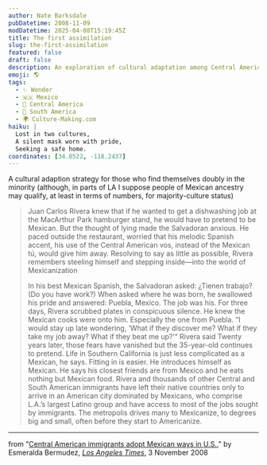 ```yaml
---
author: Nate Barksdale
pubDatetime: 2008-11-09
modDatetime: 2025-04-08T15:19:45Z
title: The first assimilation
slug: the-first-assimilation
featured: false
draft: false
description: An exploration of cultural adaptation among Central American immigrants in LA, highlighting the complexities of identity and belonging.
emoji: 🌎
tags:
  - ✨ Wonder
  - 🇲🇽 Mexico
  - 🥑 Central America
  - 🧉 South America
  - 🌍 Culture-Making.com
haiku: |
  Lost in two cultures,  
  A silent mask worn with pride,  
  Seeking a safe home.
coordinates: [34.0522, -118.2437]
---
```


A cultural adaption strategy for those who find themselves doubly in the minority (although, in parts of LA I suppose people of Mexican ancestry may qualify, at least in terms of numbers, for majority-culture status)

> Juan Carlos Rivera knew that if he wanted to get a dishwashing job at the MacArthur Park hamburger stand, he would have to pretend to be Mexican. But the thought of lying made the Salvadoran anxious. He paced outside the restaurant, worried that his melodic Spanish accent, his use of the Central American vos, instead of the Mexican tú, would give him away. Resolving to say as little as possible, Rivera remembers steeling himself and stepping inside—into the world of Mexicanization
>
> In his best Mexican Spanish, the Salvadoran asked: ¿Tienen trabajo? (Do you have work?) When asked where he was born, he swallowed his pride and answered: Puebla, Mexico. The job was his. For three days, Rivera scrubbed plates in conspicuous silence. He knew the Mexican cooks were onto him. Especially the one from Puebla. “I would stay up late wondering, ‘What if they discover me? What if they take my job away? What if they beat me up?’“ Rivera said
> Twenty years later, those fears have vanished but the 35-year-old continues to pretend. Life in Southern California is just less complicated as a Mexican, he says. Fitting in is easier. He introduces himself as Mexican. He says his closest friends are from Mexico and he eats nothing but Mexican food. Rivera and thousands of other Central and South American immigrants have left their native countries only to arrive in an American city dominated by Mexicans, who comprise L.A.’s largest Latino group and have access to most of the jobs sought by immigrants. The metropolis drives many to Mexicanize, to degrees big and small, often before they start to Americanize.

---

from "[Central American immigrants adopt Mexican ways in U.S.](http://web.archive.org/web/20081207014127/http://www.latimes.com:80/news/local/la-me-salvadoran3-2008nov03,0,5647680.story?)," by Esmeralda Bermudez, [_Los Angeles Times_](http://web.archive.org/web/20081207014127/http://www.latimes.com:80/news/local/la-me-salvadoran3-2008nov03,0,5647680.story?), 3 November 2008
